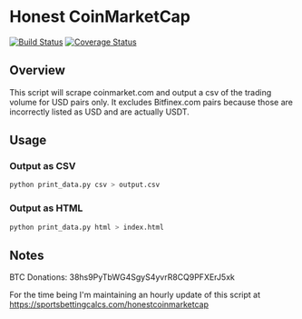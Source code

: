 # Honest CoinMarketCap

[![Build Status](https://travis-ci.org/andr3w321/honest-coinmarketcap.svg?branch=master)](https://travis-ci.org/andr3w321/honest-coinmarketcap) [![Coverage Status](https://coveralls.io/repos/github/andr3w321/honest-coinmarketcap/badge.svg?branch=master)](https://coveralls.io/github/andr3w321/honest-coinmarketcap?branch=master)

## Overview

This script will scrape coinmarket.com and output a csv of the trading volume for USD pairs only. It excludes Bitfinex.com pairs because those are incorrectly listed as USD and are actually USDT.

## Usage

### Output as CSV

```bash
python print_data.py csv > output.csv
```

### Output as HTML

```bash
python print_data.py html > index.html
```

## Notes

BTC Donations: 38hs9PyTbWG4SgyS4yvrR8CQ9PFXErJ5xk

For the time being I'm maintaining an hourly update of this script at https://sportsbettingcalcs.com/honestcoinmarketcap

